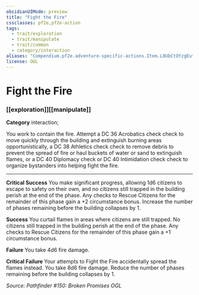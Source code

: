 ```yaml
---
obsidianUIMode: preview
title: "Fight the Fire"
cssclasses: pf2e,pf2e-action
tags:
  - trait/exploration
  - trait/manipulate
  - trait/common
  - category/interaction
aliases: "Compendium.pf2e.adventure-specific-actions.Item.L8UbCtOYzgEutput"
license: OGL
---
```

# Fight the Fire

### [[exploration]][[manipulate]]

**Category** interaction; 




You work to contain the fire. Attempt a DC 36 Acrobatics check check to move quickly through the building and extinguish burning areas opportunistically, a DC 38 Athletics check check to remove debris to prevent the spread of fire or haul buckets of water or sand to extinguish flames, or a DC 40 Diplomacy check or DC 40 Intimidation check check to organize bystanders into helping fight the fire.

* * *

**Critical Success** You make significant progress, allowing 1d6 citizens to escape to safety on their own, and no citizens still trapped in the building perish at the end of the phase. Any checks to Rescue Citizens for the remainder of this phase gain a +2 circumstance bonus. Increase the number of phases remaining before the building collapses by 1.

**Success** You curtail flames in areas where citizens are still trapped. No citizens still trapped in the building perish at the end of the phase. Any checks to Rescue Citizens for the remainder of this phase gain a +1 circumstance bonus.

**Failure** You take 4d6 fire damage.

**Critical Failure** Your attempts to Fight the Fire accidentally spread the flames instead. You take 8d6 fire damage. Reduce the number of phases remaining before the building collapses by 1.

*Source: Pathfinder #150: Broken Promises*
*OGL*